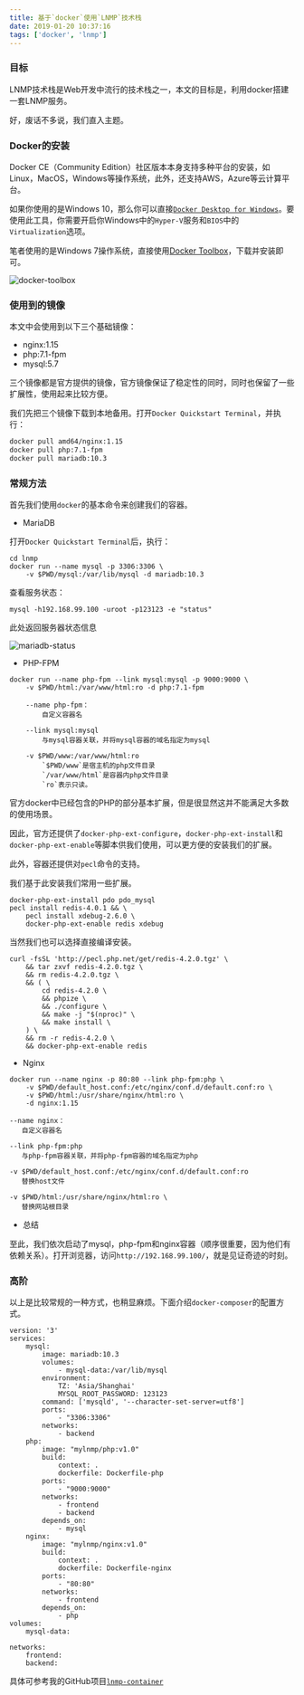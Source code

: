```yaml
---
title: 基于`docker`使用`LNMP`技术栈
date: 2019-01-20 10:37:16
tags: ['docker', 'lnmp']
---
```


### 目标

LNMP技术栈是Web开发中流行的技术栈之一，本文的目标是，利用docker搭建一套LNMP服务。

好，废话不多说，我们直入主题。

### Docker的安装

Docker CE（Community Edition）社区版本本身支持多种平台的安装，如Linux，MacOS，Windows等操作系统，此外，还支持AWS，Azure等云计算平台。

如果你使用的是Windows 10，那么你可以直接[`Docker Desktop for Windows`](https://hub.docker.com/editions/community/docker-ce-desktop-windows)。要使用此工具，你需要开启你Windows中的`Hyper-V`服务和`BIOS`中的`Virtualization`选项。

笔者使用的是Windows 7操作系统，直接使用[Docker Toolbox](https://docs.docker.com/toolbox/toolbox_install_windows/)，下载并安装即可。

![docker-toolbox](images/docker-toolbox.png "docker-toolbox")

### 使用到的镜像

本文中会使用到以下三个基础镜像：

+ nginx:1.15
+ php:7.1-fpm
+ mysql:5.7

三个镜像都是官方提供的镜像，官方镜像保证了稳定性的同时，同时也保留了一些扩展性，使用起来比较方便。

我们先把三个镜像下载到本地备用。打开`Docker Quickstart Terminal`，并执行：

```bash
docker pull amd64/nginx:1.15
docker pull php:7.1-fpm
docker pull mariadb:10.3
```

### 常规方法

首先我们使用`docker`的基本命令来创建我们的容器。

+ MariaDB

打开`Docker Quickstart Terminal`后，执行：

```
cd lnmp
docker run --name mysql -p 3306:3306 \
    -v $PWD/mysql:/var/lib/mysql -d mariadb:10.3
```

查看服务状态：

```
mysql -h192.168.99.100 -uroot -p123123 -e "status"
```

此处返回服务器状态信息

![mariadb-status](images/mariadb-status.png "mariadb-status")

+ PHP-FPM

```
docker run --name php-fpm --link mysql:mysql -p 9000:9000 \
    -v $PWD/html:/var/www/html:ro -d php:7.1-fpm
```
```
    --name php-fpm：
        自定义容器名

    --link mysql:mysql
        与mysql容器关联，并将mysql容器的域名指定为mysql

    -v $PWD/www:/var/www/html:ro
        `$PWD/www`是宿主机的php文件目录
        `/var/www/html`是容器内php文件目录
        `ro`表示只读。
```
官方docker中已经包含的PHP的部分基本扩展，但是很显然这并不能满足大多数的使用场景。

因此，官方还提供了`docker-php-ext-configure`，`docker-php-ext-install`和
`docker-php-ext-enable`等脚本供我们使用，可以更方便的安装我们的扩展。

此外，容器还提供对`pecl`命令的支持。

我们基于此安装我们常用一些扩展。

```
docker-php-ext-install pdo pdo_mysql
pecl install redis-4.0.1 && \
    pecl install xdebug-2.6.0 \
    docker-php-ext-enable redis xdebug
```

当然我们也可以选择直接编译安装。

```
curl -fsSL 'http://pecl.php.net/get/redis-4.2.0.tgz' \
    && tar zxvf redis-4.2.0.tgz \
    && rm redis-4.2.0.tgz \
    && ( \
        cd redis-4.2.0 \
        && phpize \
        && ./configure \
        && make -j "$(nproc)" \
        && make install \
    ) \
    && rm -r redis-4.2.0 \
    && docker-php-ext-enable redis
```

+ Nginx

```
docker run --name nginx -p 80:80 --link php-fpm:php \
    -v $PWD/default_host.conf:/etc/nginx/conf.d/default.conf:ro \
    -v $PWD/html:/usr/share/nginx/html:ro \
    -d nginx:1.15
```

    --name nginx：
       自定义容器名

    --link php-fpm:php
       与php-fpm容器关联，并将php-fpm容器的域名指定为php

    -v $PWD/default_host.conf:/etc/nginx/conf.d/default.conf:ro
       替换host文件

    -v $PWD/html:/usr/share/nginx/html:ro \
       替换网站根目录

+ 总结

至此，我们依次启动了mysql，php-fpm和nginx容器（顺序很重要，因为他们有依赖关系）。打开浏览器，访问`http://192.168.99.100/`，就是见证奇迹的时刻。

### 高阶

以上是比较常规的一种方式，也稍显麻烦。下面介绍`docker-composer`的配置方式。

```
version: '3'
services:
    mysql:
        image: mariadb:10.3
        volumes:
            - mysql-data:/var/lib/mysql
        environment:
            TZ: 'Asia/Shanghai'
            MYSQL_ROOT_PASSWORD: 123123
        command: ['mysqld', '--character-set-server=utf8']
        ports:
            - "3306:3306"
        networks:
            - backend
    php:
        image: "mylnmp/php:v1.0"
        build:
            context: .
            dockerfile: Dockerfile-php
        ports:
            - "9000:9000"
        networks:
            - frontend
            - backend
        depends_on:
            - mysql
    nginx:
        image: "mylnmp/nginx:v1.0"
        build:
            context: .
            dockerfile: Dockerfile-nginx
        ports:
            - "80:80"
        networks:
            - frontend
        depends_on:
            - php
volumes:
    mysql-data:

networks:
    frontend:
    backend:
```

具体可参考我的GitHub项目[`lnmp-container`](https://github.com/wueason/lnmp-container)
